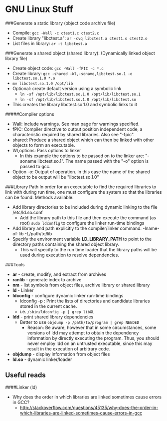 GNU Linux Stuff
===============


###Generate a static library (object code archive file)
- Compile: ```gcc -Wall -c ctest1.c ctest2.c```
- Create library "libctest.a": ```ar -cvq libctest.a ctest1.o ctest2.o```
- List files in library: ```ar -t libctest.a```


###Generate a shared object (shared library): (Dynamically linked object library file)
- Create object code: ```gcc -Wall -fPIC -c *.c```
- Create library: ```gcc -shared -Wl,-soname,libctest.so.1 -o libctest.so.1.0 *.o```
- ```mv libctest.so.1.0 /opt/lib```
- Optional: create default version using a symbolic link
    - ```ln -sf /opt/lib/libctest.so.1.0 /opt/lib/libctest.so.1```
    - ```ln -sf /opt/lib/libctest.so.1.0 /opt/lib/libctest.so```
- This creates the library libctest.so.1.0 and symbolic links to it

#####Compiler options
- Wall: include warnings. See man page for warnings specified.
- fPIC: Compiler directive to output position independent code, a characteristic required by shared libraries. Also see "-fpic".
- shared: Produce a shared object which can then be linked with other objects to form an executable.
- Wl,options: Pass options to linker
    - In this example the options to be passed on to the linker are: "-soname libctest.so.1". The name passed with the "-o" option is passed to gcc.
- Option -o: Output of operation. In this case the name of the shared object to be output will be "libctest.so.1.0"


###Library Path
In order for an executable to find the required libraries to link with during run time, one must configure the system so that the libraries can be found. Methods available:  
- Add library directories to be included during dynamic linking to the file /etc/ld.so.conf
    - Add the library path to this file and then execute the command (as root) ```sudo ldconfig``` to configure the linker run-time bindings
- Add library and path explicitly to the compiler/linker command: -lname-of-lib -L/path/to/lib
- Specify the environment variable **LD_LIBRARY_PATH** to point to the directory paths containing the shared object library.
    - This will specify to the run time loader that the library paths will be used during execution to resolve dependencies.


###Tools
- **ar** - create, modify, and extract from archives
- **ranlib** - generate index to archive
- **nm** - list symbols from object files, archive library or shared library
- **ld** - Linker
- **ldconfig** - configure dynamic linker run-time bindings
    - ldconfig -p : Print the lists of directories and candidate libraries stored in the current cache.
    - i.e. ```/sbin/ldconfig -p | grep libGL```
- **ldd** - print shared library dependencies
    - Better to use ```objdump -p /path/to/program | grep NEEDED```
        - Reason: Be aware, however that in some circumstances, some versions of ldd may attempt to obtain the dependency information by directly executing the program. Thus, you should never employ ldd on an untrusted executable, since this may result in the execution of arbitrary code.
- **objdump** - display information from object files
- **ld.so** - dynamic linker/loader

Useful reads
------------
####Linker (ld)
- Why does the order in which libraries are linked sometimes cause errors in GCC?
    - http://stackoverflow.com/questions/45135/why-does-the-order-in-which-libraries-are-linked-sometimes-cause-errors-in-gcc

